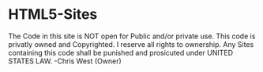 HTML5-Sites
===========
The Code in this site is NOT open for Public and/or private use. This code is privatly owned and Copyrighted.
I reserve all rights to ownership. Any Sites containing this code shall be punished and prosicuted under UNITED STATES LAW.
-Chris West
(Owner)
